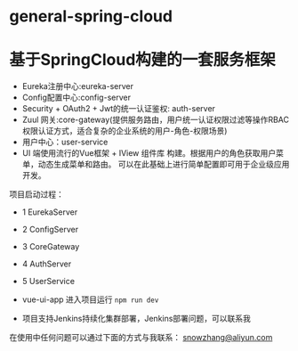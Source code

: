 # general-spring-cloud
# 基于SpringCloud构建的一套服务框架
- Eureka注册中心:eureka-server
- Config配置中心:config-server
- Security + OAuth2 + Jwt的统一认证鉴权: auth-server
- Zuul 网关:core-gateway(提供服务路由，用户统一认证权限过滤等操作RBAC权限认证方式，适合复杂的企业系统的用户-角色-权限场景)
- 用户中心：user-service
- UI 端使用流行的Vue框架 + IView 组件库 构建。根据用户的角色获取用户菜单，动态生成菜单和路由。
可以在此基础上进行简单配置即可用于企业级应用开发。

项目启动过程：

- 1 EurekaServer
- 2 ConfigServer
- 3 CoreGateway
- 4 AuthServer
- 5 UserService
- vue-ui-app 进入项目运行 `npm run dev`


- 项目支持Jenkins持续化集群部署，Jenkins部署问题，可以联系我

在使用中任何问题可以通过下面的方式与我联系：
snowzhang@aliyun.com
